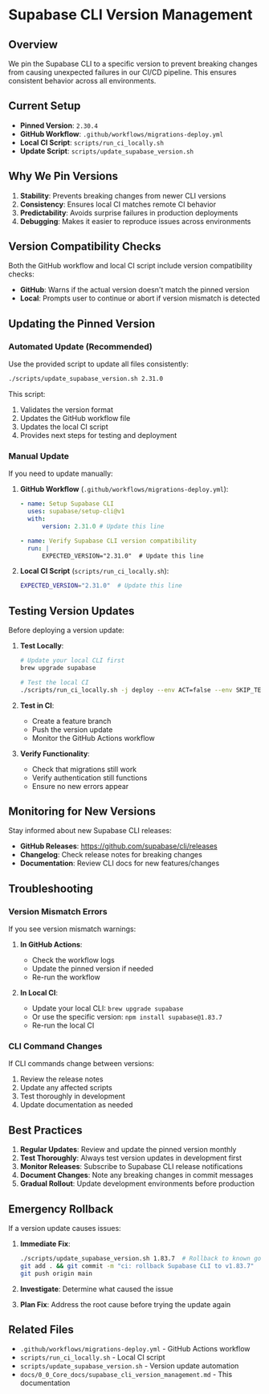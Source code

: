 # Supabase CLI Version Management

## Overview

We pin the Supabase CLI to a specific version to prevent breaking changes from
causing unexpected failures in our CI/CD pipeline. This ensures consistent
behavior across all environments.

## Current Setup

- **Pinned Version**: `2.30.4`
- **GitHub Workflow**: `.github/workflows/migrations-deploy.yml`
- **Local CI Script**: `scripts/run_ci_locally.sh`
- **Update Script**: `scripts/update_supabase_version.sh`

## Why We Pin Versions

1. **Stability**: Prevents breaking changes from newer CLI versions
2. **Consistency**: Ensures local CI matches remote CI behavior
3. **Predictability**: Avoids surprise failures in production deployments
4. **Debugging**: Makes it easier to reproduce issues across environments

## Version Compatibility Checks

Both the GitHub workflow and local CI script include version compatibility
checks:

- **GitHub**: Warns if the actual version doesn't match the pinned version
- **Local**: Prompts user to continue or abort if version mismatch is detected

## Updating the Pinned Version

### Automated Update (Recommended)

Use the provided script to update all files consistently:

```bash
./scripts/update_supabase_version.sh 2.31.0
```

This script:

1. Validates the version format
2. Updates the GitHub workflow file
3. Updates the local CI script
4. Provides next steps for testing and deployment

### Manual Update

If you need to update manually:

1. **GitHub Workflow** (`.github/workflows/migrations-deploy.yml`):
   ```yaml
   - name: Setup Supabase CLI
     uses: supabase/setup-cli@v1
     with:
         version: 2.31.0 # Update this line

   - name: Verify Supabase CLI version compatibility
     run: |
         EXPECTED_VERSION="2.31.0"  # Update this line
   ```

2. **Local CI Script** (`scripts/run_ci_locally.sh`):
   ```bash
   EXPECTED_VERSION="2.31.0"  # Update this line
   ```

## Testing Version Updates

Before deploying a version update:

1. **Test Locally**:
   ```bash
   # Update your local CLI first
   brew upgrade supabase

   # Test the local CI
   ./scripts/run_ci_locally.sh -j deploy --env ACT=false --env SKIP_TERRAFORM=true
   ```

2. **Test in CI**:
   - Create a feature branch
   - Push the version update
   - Monitor the GitHub Actions workflow

3. **Verify Functionality**:
   - Check that migrations still work
   - Verify authentication still functions
   - Ensure no new errors appear

## Monitoring for New Versions

Stay informed about new Supabase CLI releases:

- **GitHub Releases**: https://github.com/supabase/cli/releases
- **Changelog**: Check release notes for breaking changes
- **Documentation**: Review CLI docs for new features/changes

## Troubleshooting

### Version Mismatch Errors

If you see version mismatch warnings:

1. **In GitHub Actions**:
   - Check the workflow logs
   - Update the pinned version if needed
   - Re-run the workflow

2. **In Local CI**:
   - Update your local CLI: `brew upgrade supabase`
   - Or use the specific version: `npm install supabase@1.83.7`
   - Re-run the local CI

### CLI Command Changes

If CLI commands change between versions:

1. Review the release notes
2. Update any affected scripts
3. Test thoroughly in development
4. Update documentation as needed

## Best Practices

1. **Regular Updates**: Review and update the pinned version monthly
2. **Test Thoroughly**: Always test version updates in development first
3. **Monitor Releases**: Subscribe to Supabase CLI release notifications
4. **Document Changes**: Note any breaking changes in commit messages
5. **Gradual Rollout**: Update development environments before production

## Emergency Rollback

If a version update causes issues:

1. **Immediate Fix**:
   ```bash
   ./scripts/update_supabase_version.sh 1.83.7  # Rollback to known good version
   git add . && git commit -m "ci: rollback Supabase CLI to v1.83.7"
   git push origin main
   ```

2. **Investigate**: Determine what caused the issue
3. **Plan Fix**: Address the root cause before trying the update again

## Related Files

- `.github/workflows/migrations-deploy.yml` - GitHub Actions workflow
- `scripts/run_ci_locally.sh` - Local CI script
- `scripts/update_supabase_version.sh` - Version update automation
- `docs/0_0_Core_docs/supabase_cli_version_management.md` - This documentation
